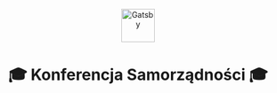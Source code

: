 <p align="center">
  <a href="https://www.gatsbyjs.org">
    <img alt="Gatsby" src="https://wisniowasu.borowyalan.com/static/logo-3903b3d9b210aa473fe806306b82ba7c.png" width="60" />
  </a>
</p>
<h1 align="center">
  🎓 Konferencja Samorządności 🎓
</h1>
